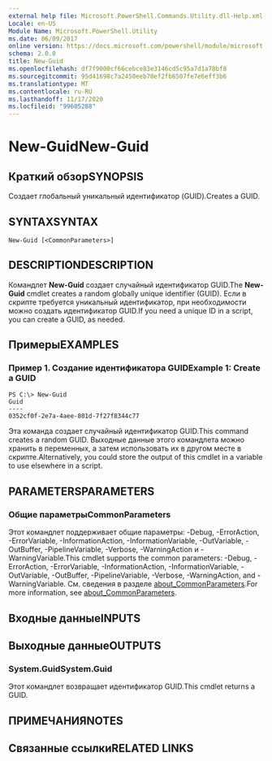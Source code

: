 ```yaml
---
external help file: Microsoft.PowerShell.Commands.Utility.dll-Help.xml
Locale: en-US
Module Name: Microsoft.PowerShell.Utility
ms.date: 06/09/2017
online version: https://docs.microsoft.com/powershell/module/microsoft.powershell.utility/new-guid?view=powershell-7.2&WT.mc_id=ps-gethelp
schema: 2.0.0
title: New-Guid
ms.openlocfilehash: df7f9000cf66cebce83e3146cd5c95a7d1a78bf8
ms.sourcegitcommit: 95d41698c7a2450eeb70ef2fb6507fe7e6eff3b6
ms.translationtype: MT
ms.contentlocale: ru-RU
ms.lasthandoff: 11/17/2020
ms.locfileid: "99605288"
---
```

# <span data-ttu-id="4a88d-102">New-Guid</span><span class="sxs-lookup"><span data-stu-id="4a88d-102">New-Guid</span></span>

## <span data-ttu-id="4a88d-103">Краткий обзор</span><span class="sxs-lookup"><span data-stu-id="4a88d-103">SYNOPSIS</span></span>
<span data-ttu-id="4a88d-104">Создает глобальный уникальный идентификатор (GUID).</span><span class="sxs-lookup"><span data-stu-id="4a88d-104">Creates a GUID.</span></span>

## <span data-ttu-id="4a88d-105">SYNTAX</span><span class="sxs-lookup"><span data-stu-id="4a88d-105">SYNTAX</span></span>

```
New-Guid [<CommonParameters>]
```

## <span data-ttu-id="4a88d-106">DESCRIPTION</span><span class="sxs-lookup"><span data-stu-id="4a88d-106">DESCRIPTION</span></span>

<span data-ttu-id="4a88d-107">Командлет **New-Guid** создает случайный идентификатор GUID.</span><span class="sxs-lookup"><span data-stu-id="4a88d-107">The **New-Guid** cmdlet creates a random globally unique identifier (GUID).</span></span>
<span data-ttu-id="4a88d-108">Если в скрипте требуется уникальный идентификатор, при необходимости можно создать идентификатор GUID.</span><span class="sxs-lookup"><span data-stu-id="4a88d-108">If you need a unique ID in a script, you can create a GUID, as needed.</span></span>

## <span data-ttu-id="4a88d-109">Примеры</span><span class="sxs-lookup"><span data-stu-id="4a88d-109">EXAMPLES</span></span>

### <span data-ttu-id="4a88d-110">Пример 1. Создание идентификатора GUID</span><span class="sxs-lookup"><span data-stu-id="4a88d-110">Example 1: Create a GUID</span></span>

```
PS C:\> New-Guid
Guid
----
0352cf0f-2e7a-4aee-801d-7f27f8344c77
```

<span data-ttu-id="4a88d-111">Эта команда создает случайный идентификатор GUID.</span><span class="sxs-lookup"><span data-stu-id="4a88d-111">This command creates a random GUID.</span></span>
<span data-ttu-id="4a88d-112">Выходные данные этого командлета можно хранить в переменных, а затем использовать их в другом месте в скрипте.</span><span class="sxs-lookup"><span data-stu-id="4a88d-112">Alternatively, you could store the output of this cmdlet in a variable to use elsewhere in a script.</span></span>

## <span data-ttu-id="4a88d-113">PARAMETERS</span><span class="sxs-lookup"><span data-stu-id="4a88d-113">PARAMETERS</span></span>

### <span data-ttu-id="4a88d-114">Общие параметры</span><span class="sxs-lookup"><span data-stu-id="4a88d-114">CommonParameters</span></span>

<span data-ttu-id="4a88d-115">Этот командлет поддерживает общие параметры: -Debug, -ErrorAction, -ErrorVariable, -InformationAction, -InformationVariable, -OutVariable, -OutBuffer, -PipelineVariable, -Verbose, -WarningAction и -WarningVariable.</span><span class="sxs-lookup"><span data-stu-id="4a88d-115">This cmdlet supports the common parameters: -Debug, -ErrorAction, -ErrorVariable, -InformationAction, -InformationVariable, -OutVariable, -OutBuffer, -PipelineVariable, -Verbose, -WarningAction, and -WarningVariable.</span></span> <span data-ttu-id="4a88d-116">См. сведения в разделе [about_CommonParameters](https://go.microsoft.com/fwlink/?LinkID=113216).</span><span class="sxs-lookup"><span data-stu-id="4a88d-116">For more information, see [about_CommonParameters](https://go.microsoft.com/fwlink/?LinkID=113216).</span></span>

## <span data-ttu-id="4a88d-117">Входные данные</span><span class="sxs-lookup"><span data-stu-id="4a88d-117">INPUTS</span></span>

## <span data-ttu-id="4a88d-118">Выходные данные</span><span class="sxs-lookup"><span data-stu-id="4a88d-118">OUTPUTS</span></span>

### <span data-ttu-id="4a88d-119">System.Guid</span><span class="sxs-lookup"><span data-stu-id="4a88d-119">System.Guid</span></span>

<span data-ttu-id="4a88d-120">Этот командлет возвращает идентификатор GUID.</span><span class="sxs-lookup"><span data-stu-id="4a88d-120">This cmdlet returns a GUID.</span></span>

## <span data-ttu-id="4a88d-121">ПРИМЕЧАНИЯ</span><span class="sxs-lookup"><span data-stu-id="4a88d-121">NOTES</span></span>

## <span data-ttu-id="4a88d-122">Связанные ссылки</span><span class="sxs-lookup"><span data-stu-id="4a88d-122">RELATED LINKS</span></span>

